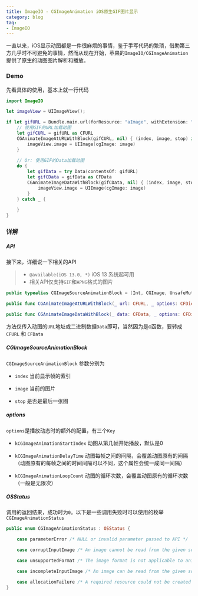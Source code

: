 ```yaml
---
title: ImageIO - CGImageAnimation iOS原生GIF图片显示
category: blog
tag:
- ImageIO
---
```


一直以来，iOS显示动图都是一件很麻烦的事情，鉴于手写代码的繁琐，借助第三方几乎时不可避免的事情，然而从现在开始，苹果的`ImageIO/CGImageAnimation`提供了原生的动图图片解析和播放。
### Demo
先看具体的使用，基本上就一行代码
```swift
import ImageIO

let imageView = UIImageView();

if let gifURL = Bundle.main.url(forResource: "aImage", withExtension: "gif") {
    // 使用GIF的URL加载动图
    let gifCURL = gifURL as CFURL
    CGAnimateImageAtURLWithBlock(gifCURL, nil) { (index, image, stop) in
        imageView.image = UIImage(cgImage: image)
    }
    
    // Or: 使用GIF的Data加载动图
    do {
        let gifData = try Data(contentsOf: gifURL)
        let gifCData = gifData as CFData
        CGAnimateImageDataWithBlock(gifCData, nil) { (index, image, stop) in
            imageView.image = UIImage(cgImage: image)
        }
    } catch _ {
        
    }
}

```

### 详解
##### API
接下来，详细说一下相关的API
> * `@available(iOS 13.0, *)` iOS 13 系统起可用
> * 相关API仅支持`GIF`和`APNG`格式的图片


```swift
public typealias CGImageSourceAnimationBlock = (Int, CGImage, UnsafeMutablePointer<Bool>) -> Void

public func CGAnimateImageAtURLWithBlock(_ url: CFURL, _ options: CFDictionary?, _ block: @escaping CGImageSourceAnimationBlock) -> OSStatus

public func CGAnimateImageDataWithBlock(_ data: CFData, _ options: CFDictionary?, _ block: @escaping CGImageSourceAnimationBlock) -> OSStatus
```

方法仅传入动图的`URL`地址或二进制数据`Data`即可，当然因为是c函数，要转成`CFURL` 和 `CFData`

##### CGImageSourceAnimationBlock
`CGImageSourceAnimationBlock` 参数分别为
* `index`
当前显示帧的索引

* `image`
当前的图片

* `stop`
是否是最后一张图

##### options
`options`是播放动态时的额外的配置，有三个`Key`
* `kCGImageAnimationStartIndex`
动图从第几帧开始播放，默认是0

* `kCGImageAnimationDelayTime`
动图每帧之间的间隔，会覆盖动图原有的间隔（动图原有的每帧之间的时间间隔可以不同，这个属性会统一成同一间隔）

* `kCGImageAnimationLoopCount`
动图的循环次数，会覆盖动图原有的循环次数（一般是无限次）

##### OSStatus
调用的返回结果，成功时为`0`。以下是一些调用失败时可以使用的枚举`CGImageAnimationStatus`
```swift
public enum CGImageAnimationStatus : OSStatus {

    case parameterError /* NULL or invalid parameter passed to API */

    case corruptInputImage /* An image cannot be read from the given source */

    case unsupportedFormat /* The image format is not applicable to animation */

    case incompleteInputImage /* An image can be read from the given source, but it is incomplete */

    case allocationFailure /* A required resource could not be created */
}
```

